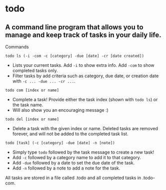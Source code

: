 # todo
A command line program that allows you to manage and keep track of tasks in your daily life.
---
Commands

`todo ls (-i -com -c [category] -due [date] -cr [date created])`
- Lists your current tasks. Add `-i` to show extra info. Add `-com` to show completed tasks only.
- Filter tasks by add criteria such as category, due date, or creation date with `-c ... -due ... -cr ...`.

`todo com [index or name]`
- Complete a task! Provide either the task index (shown with `todo ls`) or the task name.
- Will also show you an encouraging message :)

`todo del [index or name]`
- Delete a task with the given index or name. Deleted tasks are removed forever, and will not be added to the completed task list.

`todo [task] (-c [category] -due [date] -n [note])`
- Simply type `todo` followed by the task message to create a new task!
- Add `-c` followed by a category name to add it to that category.
- Add `-due` followed by a date to set the due date of the task.
- Add `-n` followed by a note to add a note for the task.

All tasks are stored in a file called .todo and all completed tasks in .todo-com.
